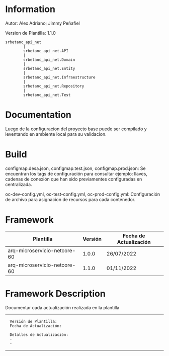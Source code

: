 # Information
Autor: Alex Adriano; Jimmy Peñafiel

Version de Plantilla: 1.1.0

	srbetanc_api_net			
            |
            srbetanc_api_net.API
            |
            srbetanc_api_net.Domain
            |
            srbetanc_api_net.Entity
            |
            srbetanc_api_net.Infraestructure
            |
            srbetanc_api_net.Repository
            |
            srbetanc_api_net.Test


# Documentation
Luego de la configuracion del proyecto base puede ser compilado y leventando en ambiente local para su validacion.

# Build
configmap.desa.json, configmap.test.json, configmap.prod.json: Se encuentran los tags de configuración para consultar ejemplo: llaves, cadenas de conexión que han sido previamentes configuradas en centralizada. 

oc-dev-config.yml, oc-test-config.yml, oc-prod-config.yml: Configuración de archivo para asignacion de recursos para cada contenedor.

# Framework
| Plantilla | Versión | Fecha de Actualización |
| ------ | ------ | ------ |
| arq-microservicio-netcore-60 | 1.0.0 | 26/07/2022 |
| arq-microservicio-netcore-60 | 1.1.0 | 01/11/2022 |


# Framework Description
Documentar cada actualización realizada en la plantilla
***
      Versión de Plantilla: 
      Fecha de Actualización: 

      Detalles de Actualización:
      - 
      - 
***